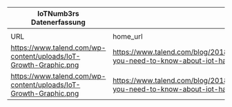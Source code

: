|IoTNumb3rs Datenerfassung|||||||||||
| ---- | ---- | ---- | ---- | ---- | ---- | ---- | ---- | ---- | ---- | ---- |
||||||||||||
|URL|home_url|filename|device_class|device_count|market_class|market_volume|prognosis_year|publication_year|authorship_class|Dropbox folder|
|https://www.talend.com/wp-content/uploads/IoT-Growth-Graphic.png|https://www.talend.com/blog/2018/04/09/everything-you-need-to-know-about-iot-hardware/|file4_IoT-Growth-Graphic.png|generic IoT|30000000000|||2020|2018|scientist|marielledemuth/20181122-1507|
|https://www.talend.com/wp-content/uploads/IoT-Growth-Graphic.png|https://www.talend.com/blog/2018/04/09/everything-you-need-to-know-about-iot-hardware/|file4_IoT-Growth-Graphic.png|generic IoT|100000000000|||2050|2018|scientist|marielledemuth/20181122-1507|
